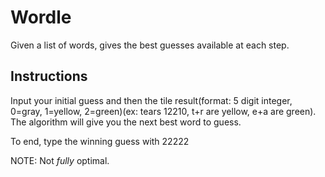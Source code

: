 # Wordle

Given a list of words, gives the best guesses available at each step.

## Instructions
Input your initial guess and then the tile result(format: 5 digit integer, 0=gray, 1=yellow, 2=green)(ex: tears 12210, t+r are yellow, e+a are green).
The algorithm will give you the next best word to guess.

To end, type the winning guess with 22222

NOTE: Not *fully* optimal.
